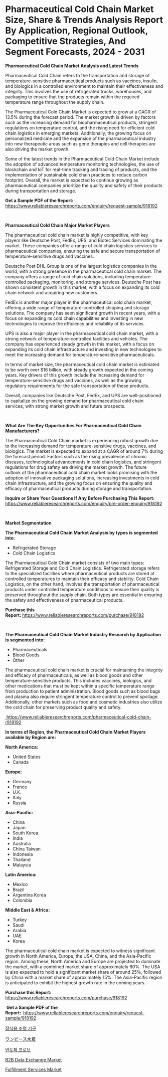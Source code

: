 <p><h1>Pharmaceutical Cold Chain Market Size, Share & Trends Analysis Report By Application, Regional Outlook, Competitive Strategies, And Segment Forecasts, 2024 - 2031</h1></p><p><strong>Pharmaceutical Cold Chain Market Analysis and Latest Trends</strong></p>
<p><p>Pharmaceutical Cold Chain refers to the transportation and storage of temperature-sensitive pharmaceutical products such as vaccines, insulin, and biologics in a controlled environment to maintain their effectiveness and integrity. This involves the use of refrigerated trucks, warehouses, and packaging to ensure that the products remain within the required temperature range throughout the supply chain.</p><p>The Pharmaceutical Cold Chain Market is expected to grow at a CAGR of 13.5% during the forecast period. The market growth is driven by factors such as the increasing demand for biopharmaceutical products, stringent regulations on temperature control, and the rising need for efficient cold chain logistics in emerging markets. Additionally, the growing focus on personalized medicine and the expansion of the pharmaceutical industry into new therapeutic areas such as gene therapies and cell therapies are also driving the market growth.</p><p>Some of the latest trends in the Pharmaceutical Cold Chain Market include the adoption of advanced temperature monitoring technologies, the use of blockchain and IoT for real-time tracking and tracing of products, and the implementation of sustainable cold chain practices to reduce carbon footprint. Overall, the market is expected to continue growing as pharmaceutical companies prioritize the quality and safety of their products during transportation and storage.</p></p>
<p><strong>Get a Sample PDF of the Report:&nbsp;</strong> <a href="https://www.reliableresearchreports.com/enquiry/request-sample/918192">https://www.reliableresearchreports.com/enquiry/request-sample/918192</a></p>
<p>&nbsp;</p>
<p><strong>Pharmaceutical Cold Chain Major Market Players</strong></p>
<p><p>The pharmaceutical cold chain market is highly competitive, with key players like Deutsche Post, FedEx, UPS, and Biotec Services dominating the market. These companies offer a range of cold chain logistics services to pharmaceutical companies, ensuring the safe and secure transportation of temperature-sensitive drugs and vaccines.</p><p>Deutsche Post DHL Group is one of the largest logistics companies in the world, with a strong presence in the pharmaceutical cold chain market. The company offers a range of cold chain solutions, including temperature-controlled packaging, monitoring, and storage services. Deutsche Post has shown consistent growth in this market, with a focus on expanding its cold chain network and acquiring new customers.</p><p>FedEx is another major player in the pharmaceutical cold chain market, offering a wide range of temperature-controlled shipping and storage solutions. The company has seen significant growth in recent years, with a focus on expanding its cold chain capabilities and investing in new technologies to improve the efficiency and reliability of its services.</p><p>UPS is also a major player in the pharmaceutical cold chain market, with a strong network of temperature-controlled facilities and vehicles. The company has experienced steady growth in this market, with a focus on expanding its cold chain infrastructure and investing in new technologies to meet the increasing demand for temperature-sensitive pharmaceuticals.</p><p>In terms of market size, the pharmaceutical cold chain market is estimated to be worth over $16 billion, with steady growth expected in the coming years. Key drivers of this growth include the increasing demand for temperature-sensitive drugs and vaccines, as well as the growing regulatory requirements for the safe transportation of these products.</p><p>Overall, companies like Deutsche Post, FedEx, and UPS are well-positioned to capitalize on the growing demand for pharmaceutical cold chain services, with strong market growth and future prospects.</p></p>
<p>&nbsp;</p>
<p><strong>What Are The Key Opportunities For Pharmaceutical Cold Chain Manufacturers?</strong></p>
<p><p>The Pharmaceutical Cold Chain market is experiencing robust growth due to the increasing demand for temperature-sensitive drugs, vaccines, and biologics. The market is expected to expand at a CAGR of around 7% during the forecast period. Factors such as the rising prevalence of chronic diseases, technological advancements in cold chain logistics, and stringent regulations for drug safety are driving the market growth. The future outlook of the pharmaceutical cold chain market looks promising with the adoption of innovative packaging solutions, increasing investments in cold chain infrastructure, and the growing focus on ensuring the quality and efficacy of pharmaceutical products during storage and transportation.</p></p>
<p><strong>Inquire or Share Your Questions If Any Before Purchasing This Report:</strong> <a href="https://www.reliableresearchreports.com/enquiry/pre-order-enquiry/918192">https://www.reliableresearchreports.com/enquiry/pre-order-enquiry/918192</a></p>
<p>&nbsp;</p>
<p><strong>Market Segmentation</strong></p>
<p><strong>The Pharmaceutical Cold Chain Market Analysis by types is segmented into:</strong></p>
<p><ul><li>Refrigerated Storage</li><li>Cold Chain Logistics</li></ul></p>
<p><p>The Pharmaceutical Cold Chain market consists of two main types: Refrigerated Storage and Cold Chain Logistics. Refrigerated storage refers to the specialized facilities where pharmaceutical products are stored at controlled temperatures to maintain their efficacy and stability. Cold Chain Logistics, on the other hand, involves the transportation of pharmaceutical products under controlled temperature conditions to ensure their quality is preserved throughout the supply chain. Both types are essential in ensuring the safety and effectiveness of pharmaceutical products.</p></p>
<p><strong>Purchase this Report:&nbsp;</strong><a href="https://www.reliableresearchreports.com/purchase/918192">https://www.reliableresearchreports.com/purchase/918192</a></p>
<p>&nbsp;</p>
<p><strong>The Pharmaceutical Cold Chain Market Industry Research by Application is segmented into:</strong></p>
<p><ul><li>Pharmaceuticals</li><li>Blood Goods</li><li>Other</li></ul></p>
<p><p>The pharmaceutical cold chain market is crucial for maintaining the integrity and efficacy of pharmaceuticals, as well as blood goods and other temperature-sensitive products. This includes vaccines, biologics, and other medications that must be kept within a specific temperature range from production to patient administration. Blood goods such as blood bags and plasma also require stringent temperature control to prevent spoilage. Additionally, other markets such as food and cosmetic industries also utilize the cold chain for preserving product quality and safety.</p></p>
<p><a href="https://www.reliableresearchreports.com/pharmaceutical-cold-chain-r918192">&nbsp;https://www.reliableresearchreports.com/pharmaceutical-cold-chain-r918192</a></p>
<p><strong>In terms of Region, the Pharmaceutical Cold Chain Market Players available by Region are:</strong></p>
<p>
    <p> <strong> North America: </strong>
        <ul>
            <li>United States</li>
            <li>Canada</li>
        </ul>
        </p> 
    <p> <strong> Europe: </strong>
        <ul>
            <li>Germany</li>
            <li>France</li>
            <li>U.K.</li>
            <li>Italy</li>
            <li>Russia</li>
        </ul>
        </p> 
    <p> <strong> Asia-Pacific: </strong>
        <ul>
            <li>China</li>
            <li>Japan</li>
            <li>South Korea</li>
            <li>India</li>
            <li>Australia</li>
            <li>China Taiwan</li>
            <li>Indonesia</li>
            <li>Thailand</li>
            <li>Malaysia</li>
        </ul>
        </p> 
    <p> <strong> Latin America: </strong>
        <ul>
            <li>Mexico</li>
            <li>Brazil</li>
            <li>Argentina Korea</li>
            <li>Colombia</li>
        </ul>
        </p> 
    <p> <strong> Middle East & Africa: </strong>
        <ul>
            <li>Turkey</li>
            <li>Saudi</li>
            <li>Arabia</li>
            <li>UAE</li>
            <li>Korea</li>
        </ul>
    </p>
    </p>
<p><p>The pharmaceutical cold chain market is expected to witness significant growth in North America, Europe, the USA, China, and the Asia-Pacific region. Among these, North America and Europe are projected to dominate the market, with a combined market share of approximately 60%. The USA is also expected to hold a significant market share of around 25%, followed by China with a market share of approximately 15%. The Asia-Pacific region is anticipated to exhibit the highest growth rate in the coming years.</p></p>
<p><strong>Purchase this Report: </strong><a href="https://www.reliableresearchreports.com/purchase/918192">https://www.reliableresearchreports.com/purchase/918192</a></p>
<p>&nbsp;<strong>Get a Sample PDF of the Report:&nbsp;&nbsp;</strong><a href="https://www.reliableresearchreports.com/enquiry/request-sample/918192">https://www.reliableresearchreports.com/enquiry/request-sample/918192</a></p>
<p><strong></strong></p>
<p><p><a href="https://github.com/PercyHagernes9778/Market-Research-Report-List-1/blob/main/113948050550.md">장식용 조명 기구</a></p><p><a href="https://github.com/mares423/Market-Research-Report-List-1/blob/main/236613153979.md">ワンピース水着</a></p><p><a href="https://github.com/rsg307664904/Market-Research-Report-List-2/blob/main/352197950549.md">반도체 프로브</a></p><p><a href="https://github.com/LeilaniWyman2021/Market-Research-Report-List-1/blob/main/b2b-data-exchange-market.md">B2B Data Exchange Market</a></p><p><a href="https://github.com/okotobwrhuteie/Market-Research-Report-List-2/blob/main/fulfillment-services-market.md">Fulfillment Services Market</a></p></p>